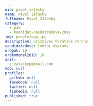 ```yaml
---
uid: pavel.zalesky
name: Pavel Záleský
fullname: Pavel Záleský
category:
  - pak
  - kandidat-ceskatrebova-2018
img: people/ppp.jpg
description: příznivec Pirátské strany
candidatedesc: lektor dopravy
ordpak: 10
ordkomunal2018: 10
mail:
  - zaleskyp@gmail.com
mob: null
profiles:
  github: null
  facebook: null
  twitter: null
  linkedin: null
published: true
---
```


